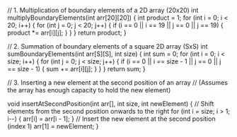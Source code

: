 // 1. Multiplication of boundary elements of a 2D array (20x20)
int multiplyBoundaryElements(int arr[20][20]) {
    int product = 1;
    for (int i = 0; i < 20; i++) {
        for (int j = 0; j < 20; j++) {
            if (i == 0 || i == 19 || j == 0 || j == 19) {
                product *= arr[i][j];
            }
        }
    }
    return product;
}


// 2. Summation of boundary elements of a square 2D array (SxS)
int sumBoundaryElements(int arr[S][S], int size) {
    int sum = 0;
    for (int i = 0; i < size; i++) {
        for (int j = 0; j < size; j++) {
            if (i == 0 || i == size - 1 || j == 0 || j == size - 1) {
                sum += arr[i][j];
            }
        }
    }
    return sum;
}


// 3. Inserting a new element at the second position of an array
// (Assumes the array has enough capacity to hold the new element)

void insertAtSecondPosition(int arr[], int size, int newElement) {
    // Shift elements from the second position onwards to the right
    for (int i = size; i > 1; i--) { 
        arr[i] = arr[i - 1];
    }
    // Insert the new element at the second position (index 1)
    arr[1] = newElement;
}
